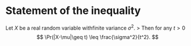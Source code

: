 # Statement of the inequality
Let $X$ be a real random variable withfinite variance $\sigma^2$. > Then for any $t>0$
$$
    \Pr(|X-\mu|\geq t) \leq \frac{\sigma^2}{t^2}.
$$